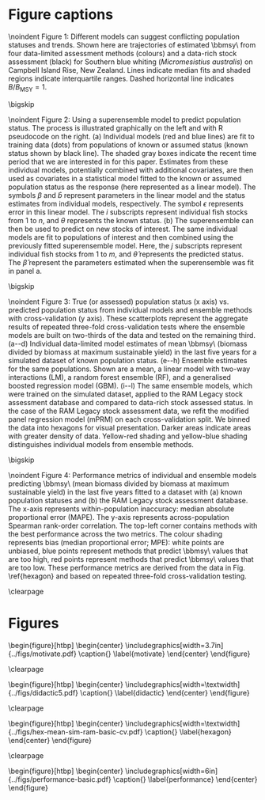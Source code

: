 # Figure captions

<!--The legends for all figures should be grouped on a page that precedes the
figures. Do not place a figure and its legend on the same page.-->


\noindent Figure 1: Different models can suggest conflicting population
statuses and trends. Shown here are trajectories of estimated \bbmsy\\ from
four data-limited assessment methods (colours) and a data-rich stock
assessment (black) for Southern blue whiting (*Micromesistius australis*) on
Campbell Island Rise, New Zealand. Lines indicate median fits and shaded
regions indicate interquartile ranges. Dashed horizontal line indicates
$B/B_\mathrm{MSY} = 1$.

\bigskip

\noindent Figure 2: Using a superensemble model to predict population status.
The process is illustrated graphically on the left and with R pseudocode on the
right. (a) Individual models (red and blue lines) are fit to training data
(dots) from populations of known or assumed status (known status shown by black
line). The shaded gray boxes indicate the recent time period that we are
interested in for this paper. Estimates from these individual models,
potentially combined with additional covariates, are then used as covariates in
a statistical model fitted to the known or assumed population status as the
response (here represented as a linear model). The symbols $\beta$ and $\hat{b}$
represent parameters in the linear model and the status estimates from
individual models, respectively. The symbol $\epsilon$ represents error in this
linear model. The $i$ subscripts represent individual fish stocks from $1$ to
$n$, and $\theta$ represents the known status. (b) The superensemble can then be
used to predict on new stocks of interest. The same individual models are fit to
populations of interest and then combined using the previously fitted
superensemble model. Here, the $j$ subscripts represent individual fish stocks
from $1$ to $m$, and $\hat{\theta}$ represents the predicted status. The
$\hat{\beta}$ represent the parameters estimated when the superensemble was fit
in panel a.

\bigskip

\noindent Figure 3: True (or assessed) population status (x axis) vs.
predicted population status from individual models and ensemble methods with
cross-validation (y axis). These scatterplots represent the aggregate results
of repeated three-fold cross-validation tests where the ensemble models are
built on two-thirds of the data and tested on the remaining third. (a--d)
Individual data-limited model estimates of mean \bbmsy\\ (biomass divided by
biomass at maximum sustainable yield) in the last five years for a simulated
dataset of known population status. (e--h) Ensemble estimates for the same
populations. Shown are a mean, a linear model with two-way interactions (LM),
a random forest ensemble (RF), and a generalised boosted regression model
(GBM). (i--l) The same ensemble models, which were trained on the simulated
dataset, applied to the RAM Legacy stock assessment database and compared to
data-rich stock assessed status. In the case of the RAM Legacy stock
assessment data, we refit the modified panel regression model (mPRM) on each
cross-validation split. We binned the data into hexagons for visual
presentation. Darker areas indicate areas with greater density of data.
Yellow-red shading and yellow-blue shading distinguishes individual models
from ensemble methods.

\bigskip

\noindent Figure 4: Performance metrics of individual and ensemble models
predicting \bbmsy\\ (mean biomass divided by biomass at maximum sustainable
yield) in the last five years fitted to a dataset with (a) known population
statuses and (b) the RAM Legacy stock assessment database. The x-axis
represents within-population inaccuracy: median absolute proportional error
(MAPE). The y-axis represents across-population Spearman rank-order
correlation. The top-left corner contains methods with the best performance
across the two metrics. The colour shading represents bias (median
proportional error; MPE): white points are unbiased, blue points represent
methods that predict \bbmsy\\ values that are too high, red points represent
methods that predict \bbmsy\\ values that are too low. These performance
metrics are derived from the data in Fig. \ref{hexagon} and based on repeated
three-fold cross-validation testing.

\clearpage

# Figures

\begin{figure}[htbp]
\begin{center}
\includegraphics[width=3.7in]{../figs/motivate.pdf}
\caption{}
\label{motivate}
\end{center}
\end{figure}

\clearpage

\begin{figure}[htbp]
\begin{center}
\includegraphics[width=\textwidth]{../figs/didactic5.pdf}
\caption{}
\label{didactic}
\end{center}
\end{figure}

\clearpage



\begin{figure}[htbp]
\begin{center}
\includegraphics[width=\textwidth]{../figs/hex-mean-sim-ram-basic-cv.pdf}
\caption{}
\label{hexagon}
\end{center}
\end{figure}

\clearpage

\begin{figure}[htbp]
\begin{center}
\includegraphics[width=6in]{../figs/performance-basic.pdf}
\caption{}
\label{performance}
\end{center}
\end{figure}

<!-- vim: set formatoptions=nroq tw=78: -->
